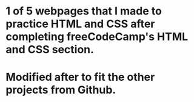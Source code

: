 # 1 of 5 webpages that I made to practice HTML and CSS after completing freeCodeCamp's HTML and CSS section.

# Modified after to fit the other projects from Github.